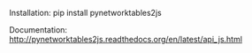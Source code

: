 Installation:
pip install pynetworktables2js

Documentation:
http://pynetworktables2js.readthedocs.org/en/latest/api_js.html